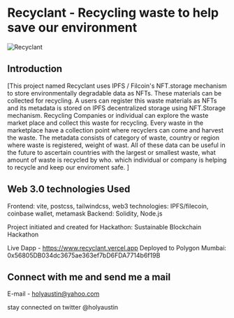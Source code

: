 # Recyclant - Recycling waste to help save our environment
![Recyclant](https://i.ibb.co/QH8fB55/logo.jpg)

## Introduction
[This project named Recyclant uses IPFS / Filcoin's NFT.storage mechanism to store environmentally degradable data as NFTs. These materials can be collected for recycling. A users can register this waste materials as NFTs and its metadata is stored on IPFS decentralized storage using NFT.Storage mechanism. Recycling Companies or individual can explore the waste market place and collect this waste for recycling. Every waste in the marketplace have a collection point where recyclers can come and harvest the waste. The metadata consists of category of waste, country or region where waste is registered, weight of wast. All of these data can be useful in the future to ascertain countries with the largest or smallest waste, what amount of waste is recycled by who. which individual or company is helping to recycle and keep our enviroment safe. ]

## Web 3.0 technologies Used

Frontend: vite, postcss, tailwindcss, 
web3 technologies: IPFS/filecoin, coinbase wallet, metamask
Backend: Solidity, Node.js

Project initiated and created for Hackathon: Sustainable Blockchain Hackathon 

Live Dapp - https://www.recyclant.vercel.app
Deployed to Polygon Mumbai: 0x56805DB034dc3675ae363ef7bD6FDA7714b6f19B

## Connect with me and send me a mail
E-mail - holyaustin@yahoo.com

stay connected on twitter @holyaustin
